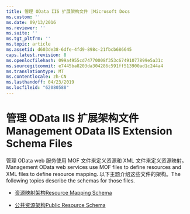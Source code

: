 ```yaml
---
title: 管理 OData IIS 扩展架构文件 |Microsoft Docs
ms.custom: ''
ms.date: 09/13/2016
ms.reviewer: ''
ms.suite: ''
ms.tgt_pltfrm: ''
ms.topic: article
ms.assetid: d603de38-6dfe-4fd9-898c-21fbcb686645
caps.latest.revision: 8
ms.openlocfilehash: 099a4955cd74770008f353c67491077899e5a31c
ms.sourcegitcommit: e7445ba8203da304286c591ff513900ad1c244a4
ms.translationtype: MT
ms.contentlocale: zh-CN
ms.lasthandoff: 04/23/2019
ms.locfileid: "62080588"
---
```

# <a name="management-odata-iis-extension-schema-files"></a><span data-ttu-id="87696-102">管理 OData IIS 扩展架构文件</span><span class="sxs-lookup"><span data-stu-id="87696-102">Management OData IIS Extension Schema Files</span></span>

<span data-ttu-id="87696-103">管理 OData web 服务使用 MOF 文件来定义资源和 XML 文件来定义资源映射。</span><span class="sxs-lookup"><span data-stu-id="87696-103">Management OData web services use MOF files to define resources and XML files to define resource mapping.</span></span> <span data-ttu-id="87696-104">以下主题介绍这些文件的架构。</span><span class="sxs-lookup"><span data-stu-id="87696-104">The following topics describe the schemas for those files.</span></span>

- [<span data-ttu-id="87696-105">资源映射架构</span><span class="sxs-lookup"><span data-stu-id="87696-105">Resource Mapping Schema</span></span>](./resource-mapping-schema.md)

- [<span data-ttu-id="87696-106">公共资源架构</span><span class="sxs-lookup"><span data-stu-id="87696-106">Public Resource Schema</span></span>](./public-resource-schema.md)